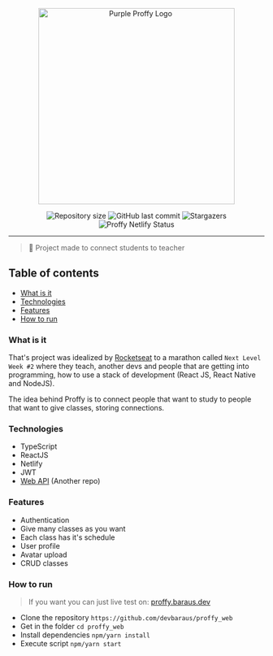 <p align="center">
  <img src="https://raw.githubusercontent.com/devbaraus/proffy_web/master/src/assets/images/purple-logo.svg" alt="Purple Proffy Logo" width="386px" />
</p>

<p align="center">	
   
  <img alt="Repository size" src="https://img.shields.io/github/repo-size/devbaraus/proffy_web?color=#8257E5">

  <img alt="GitHub last commit" src="https://img.shields.io/github/last-commit/devbaraus/proffy_web?color=#8257E5">

  <img alt="Stargazers" src="https://img.shields.io/github/stars/devbaraus/proffy_web?logo=github">

  <img src="https://api.netlify.com/api/v1/badges/30d7053b-7ee0-4950-b391-ae6799efea2d/deploy-status" title="Proffy Netlify Status">
  
</p>

---

> :rocket: Project made to connect students to teacher

## Table of contents
- [What is it](#what-is-it)
- [Technologies](#technologies)
- [Features](#features)
- [How to run](#how-to-run)


### What is it
That's project was idealized by [Rocketseat](https://www.rocketseat.com.br) to a marathon called `Next Level Week #2` where they teach, another devs and people that are getting into programming, how to use a stack of development (React JS, React Native and NodeJS).

The idea behind Proffy is to connect people that want to study to people that want to give classes, storing connections. 

### Technologies
- TypeScript
- ReactJS
- Netlify
- JWT
- [Web API](https://github.com/devbaraus/proffy_server) (Another repo)

### Features
- Authentication
- Give many classes as you want
- Each class has it's schedule
- User profile
- Avatar upload
- CRUD classes

### How to run
> If you want you can just live test on: [proffy.baraus.dev](https://proffy.baraus.dev)

- Clone the repository `https://github.com/devbaraus/proffy_web`
- Get in the folder `cd proffy_web`
- Install dependencies `npm/yarn install`
- Execute script `npm/yarn start`

